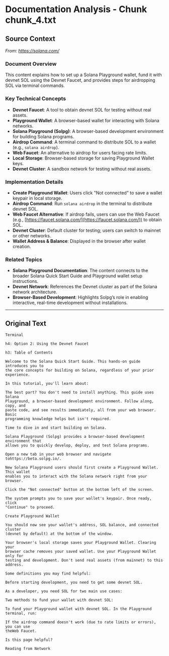 # Documentation Analysis - Chunk chunk_4.txt

## Source Context
*From: https://solana.com/*

### Document Overview  
This content explains how to set up a Solana Playground wallet, fund it with devnet SOL using the Devnet Faucet, and provides steps for airdropping SOL via terminal commands.  

### Key Technical Concepts  
- **Devnet Faucet**: A tool to obtain devnet SOL for testing without real assets.  
- **Playground Wallet**: A browser-based wallet for interacting with Solana networks.  
- **Solana Playground (Solpg)**: A browser-based development environment for building Solana programs.  
- **Airdrop Command**: A terminal command to distribute SOL to a wallet (e.g., `solana airdrop`).  
- **Web Faucet**: An alternative to airdrop for users facing rate limits.  
- **Local Storage**: Browser-based storage for saving Playground Wallet keys.  
- **Devnet Cluster**: A sandbox network for testing without real assets.  

### Implementation Details  
- **Create Playground Wallet**: Users click "Not connected" to save a wallet keypair in local storage.  
- **Airdrop Command**: Run `solana airdrop` in the terminal to distribute devnet SOL.  
- **Web Faucet Alternative**: If airdrop fails, users can use the Web Faucet (e.g., [https://faucet.solana.com/](https://faucet.solana.com/)) to obtain SOL.  
- **Devnet Cluster**: Default cluster for testing; users can switch to mainnet or other networks.  
- **Wallet Address & Balance**: Displayed in the browser after wallet creation.  

### Related Topics  
- **Solana Playground Documentation**: The content connects to the broader Solana Quick Start Guide and Playground wallet setup instructions.  
- **Devnet Network**: References the Devnet cluster as part of the Solana network architecture.  
- **Browser-Based Development**: Highlights Solpg’s role in enabling interactive, real-time development without installations.

---

## Original Text
```
Terminal

h4: Option 2: Using the Devnet Faucet

h3: Table of Contents

Welcome to the Solana Quick Start Guide. This hands-on guide introduces you to
the core concepts for building on Solana, regardless of your prior experience.

In this tutorial, you'll learn about:

The best part? You don't need to install anything. This guide uses Solana
Playground, a browser-based development environment. Follow along, copy, and
paste code, and see results immediately, all from your web browser. Basic
programming knowledge helps but isn't required.

Time to dive in and start building on Solana.

Solana Playground (Solpg) provides a browser-based development environment that
allows you to quickly develop, deploy, and test Solana programs.

Open a new tab in your web browser and navigate tohttps://beta.solpg.io/.

New Solana Playground users should first create a Playground Wallet. This wallet
enables you to interact with the Solana network right from your browser.

Click the "Not connected" button at the bottom left of the screen.

The system prompts you to save your wallet's keypair. Once ready, click
"Continue" to proceed.

Create Playground Wallet

You should now see your wallet's address, SOL balance, and connected cluster
(devnet by default) at the bottom of the window.

Your browser's local storage saves your Playground Wallet. Clearing your
browser cache removes your saved wallet. Use your Playground Wallet only for
testing and development. Don't send real assets (from mainnet) to this
address.

Some definitions you may find helpful:

Before starting development, you need to get some devnet SOL.

As a developer, you need SOL for two main use cases:

Two methods to fund your wallet with devnet SOL:

To fund your Playground wallet with devnet SOL. In the Playground terminal, run:

If the airdrop command doesn't work (due to rate limits or errors), you can use
theWeb Faucet.

Is this page helpful?

Reading from Network

```